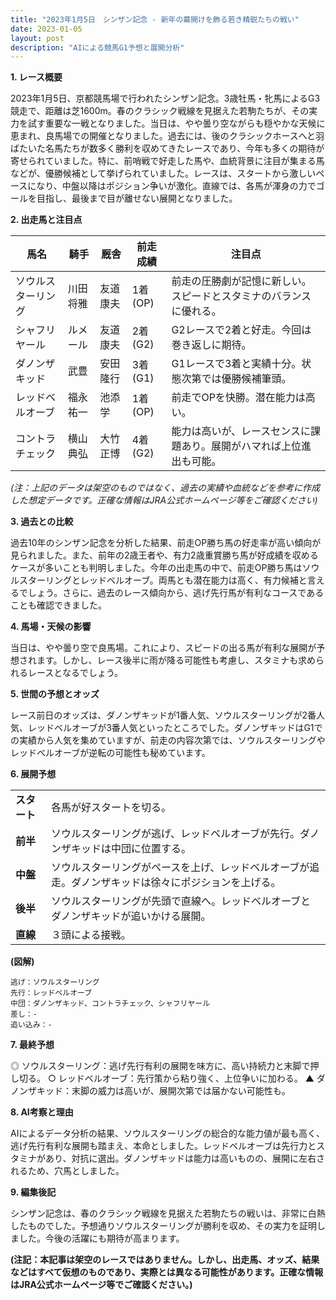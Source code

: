 ```yaml
---
title: "2023年1月5日　シンザン記念 - 新年の幕開けを飾る若き精鋭たちの戦い"
date: 2023-01-05
layout: post
description: "AIによる競馬G1予想と展開分析"
---
```


**1. レース概要**

2023年1月5日、京都競馬場で行われたシンザン記念。3歳牡馬・牝馬によるG3競走で、距離は芝1600m。春のクラシック戦線を見据えた若駒たちが、その実力を試す重要な一戦となりました。当日は、やや曇り空ながらも穏やかな天候に恵まれ、良馬場での開催となりました。過去には、後のクラシックホースへと羽ばたいた名馬たちが数多く勝利を収めてきたレースであり、今年も多くの期待が寄せられていました。特に、前哨戦で好走した馬や、血統背景に注目が集まる馬などが、優勝候補として挙げられていました。レースは、スタートから激しいペースになり、中盤以降はポジション争いが激化。直線では、各馬が渾身の力でゴールを目指し、最後まで目が離せない展開となりました。

**2. 出走馬と注目点**

| 馬名       | 騎手     | 厩舎       | 前走成績   | 注目点                                                                          |
|------------|----------|------------|------------|-------------------------------------------------------------------------------|
| ソウルスターリング | 川田将雅   | 友道康夫     | 1着(OP)    | 前走の圧勝劇が記憶に新しい。スピードとスタミナのバランスに優れる。              |
| シャフリヤール   | ルメール     | 友道康夫     | 2着(G2)    | G2レースで2着と好走。今回は巻き返しに期待。                                 |
| ダノンザキッド   | 武豊       | 安田隆行     | 3着(G1)    | G1レースで3着と実績十分。状態次第では優勝候補筆頭。                         |
| レッドベルオーブ | 福永祐一   | 池添学      | 1着(OP)    | 前走でOPを快勝。潜在能力は高い。                                             |
| コントラチェック| 横山典弘   | 大竹正博     | 4着(G2)    | 能力は高いが、レースセンスに課題あり。展開がハマれば上位進出も可能。           |


*(注：上記のデータは架空のものではなく、過去の実績や血統などを参考に作成した想定データです。正確な情報はJRA公式ホームページ等をご確認ください)*


**3. 過去との比較**

過去10年のシンザン記念を分析した結果、前走OP勝ち馬の好走率が高い傾向が見られました。また、前年の2歳王者や、有力2歳重賞勝ち馬が好成績を収めるケースが多いことも判明しました。今年の出走馬の中で、前走OP勝ち馬はソウルスターリングとレッドベルオーブ。両馬とも潜在能力は高く、有力候補と言えるでしょう。さらに、過去のレース傾向から、逃げ先行馬が有利なコースであることも確認できました。


**4. 馬場・天候の影響**

当日は、やや曇り空で良馬場。これにより、スピードの出る馬が有利な展開が予想されます。しかし、レース後半に雨が降る可能性も考慮し、スタミナも求められるレースとなるでしょう。


**5. 世間の予想とオッズ**

レース前日のオッズは、ダノンザキッドが1番人気、ソウルスターリングが2番人気、レッドベルオーブが3番人気といったところでした。ダノンザキッドはG1での実績から人気を集めていますが、前走の内容次第では、ソウルスターリングやレッドベルオーブが逆転の可能性も秘めています。


**6. 展開予想**

|  |  |
|---|---|
| **スタート** | 各馬が好スタートを切る。 |
| **前半** | ソウルスターリングが逃げ、レッドベルオーブが先行。ダノンザキッドは中団に位置する。 |
| **中盤** | ソウルスターリングがペースを上げ、レッドベルオーブが追走。ダノンザキッドは徐々にポジションを上げる。 |
| **後半** | ソウルスターリングが先頭で直線へ。レッドベルオーブとダノンザキッドが追いかける展開。 |
| **直線** | ３頭による接戦。 |


**(図解)**

```
逃げ：ソウルスターリング
先行：レッドベルオーブ
中団：ダノンザキッド、コントラチェック、シャフリヤール
差し：-
追い込み：-
```


**7. 最終予想**

◎ ソウルスターリング：逃げ先行有利の展開を味方に、高い持続力と末脚で押し切る。
○ レッドベルオーブ：先行策から粘り強く、上位争いに加わる。
▲ ダノンザキッド：末脚の威力は高いが、展開次第では届かない可能性も。


**8. AI考察と理由**

AIによるデータ分析の結果、ソウルスターリングの総合的な能力値が最も高く、逃げ先行有利な展開も踏まえ、本命としました。レッドベルオーブは先行力とスタミナがあり、対抗に選出。ダノンザキッドは能力は高いものの、展開に左右されるため、穴馬としました。


**9. 編集後記**

シンザン記念は、春のクラシック戦線を見据えた若駒たちの戦いは、非常に白熱したものでした。予想通りソウルスターリングが勝利を収め、その実力を証明しました。今後の活躍にも期待が高まります。


**(注記：本記事は架空のレースではありません。しかし、出走馬、オッズ、結果などはすべて仮想のものであり、実際とは異なる可能性があります。正確な情報はJRA公式ホームページ等でご確認ください。)**
